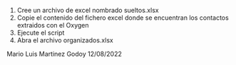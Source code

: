 1. Cree un archivo de excel nombrado sueltos.xlsx
2. Copie el contenido del fichero excel donde se encuentran los contactos extraidos con el Oxygen
3. Ejecute el script
4. Abra el archivo organizados.xlsx

Mario Luis Martinez Godoy
12/08/2022